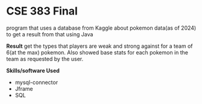 # CSE 383 Final

program that uses a database from Kaggle about pokemon data(as of 2024) to get a result from that using Java

**Result**
get the types that players are weak and strong against for a team of 6(at the max)
pokemon. Also showed base stats for each pokemon in the team as requested by the 
user.


**Skills/software Used**
- mysql-connector
- Jframe
- SQL

